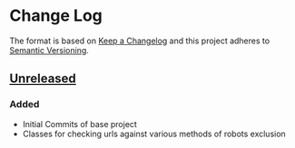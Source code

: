 # Change Log

The format is based on [Keep a Changelog](http://keepachangelog.com/) 
and this project adheres to [Semantic Versioning](http://semver.org/).

## [Unreleased]
### Added
- Initial Commits of base project
- Classes for checking urls against various methods of robots exclusion


[Unreleased]: https://github.com/nickmoline/robots-checker
